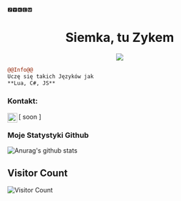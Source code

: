 ```
🆉🆈🅺🅴🅼                                                   
```
<h1 align="center">Siemka, tu Zykem</h1>

<p align="center">
  <img src="https://readme-typing-svg.herokuapp.com/?center=true&vCenter=true&color=DAA69A&width=500&lines=Siemka+|zykems.pl|+discord.gg/soon" />
</p>


```diff
@@Info@@
Uczę się takich Języków jak
**Lua, C#, JS**

```

### Kontakt:

[<img align="left" alt="My discord" width="22px" src="https://cdn.jsdelivr.net/npm/simple-icons@v3/icons/discord.svg" /> soon ]
<br />


### Moje Statystyki Github
![Anurag's github stats](https://github-readme-stats.vercel.app/api?username=Zykem&count_private=true&show_icons=true?theme=buefy)


## Visitor Count
![Visitor Count](https://profile-counter.glitch.me/Zykem/count.svg)

<br />
